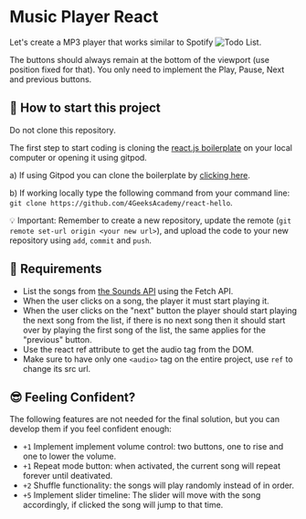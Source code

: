 # Music Player React

Let's create a MP3 player that works similar to Spotify ![Todo List](https://github.com/breatheco-de/exercise-music-player-react/blob/master/preview.gif?raw=true).

The buttons should always remain at the bottom of the viewport (use position fixed for that).
You only need to implement the Play, Pause, Next and previous buttons.

## 🌱  How to start this project

Do not clone this repository.

The first step to start coding is cloning the [react.js boilerplate](https://github.com/4GeeksAcademy/react-hello) on your local computer or opening it using gitpod.

a) If using Gitpod you can clone the boilerplate by [clicking here](https://gitpod.io#https://github.com/4GeeksAcademy/react-hello).

b) If working locally type the following command from your command line: `git clone https://github.com/4GeeksAcademy/react-hello`.

💡 Important: Remember to create a new repository, update the remote (`git remote set-url origin <your new url>`), and upload the code to your new repository using `add`, `commit` and `push`.

## 📝 Requirements

- List the songs from [the Sounds API](http://assets.breatheco.de/apis/sound/) using the Fetch API.
- When the user clicks on a song, the player it must start playing it.
- When the user clicks on the "next" button the player should start playing the next song from the list, if there is no next song then it should start over by playing the first song of the list, the same applies for the "previous" button.
- Use the react ref attribute to get the audio tag from the DOM.
- Make sure to have only one `<audio>` tag on the entire project, use `ref` to change its src url.

## 😎 Feeling Confident?

The following features are not needed for the final solution, but you can develop them if you feel confident enough:

- `+1` Implement implement volume control: two buttons, one to rise and one to lower the volume.
- `+1` Repeat mode button: when activated, the current song will repeat forever until deativated.
- `+2` Shuffle functionality: the songs will play randomly instead of in order.
- `+5` Implement slider timeline: The slider will move with the song accordingly, if clicked the song will jump to that time.

